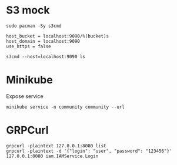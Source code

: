 # S3 mock

```
sudo pacman -Sy s3cmd
```

```~/.s3cfg
host_bucket = localhost:9090/%(bucket)s
host_domain = localhost:9090
use_https = false
```

```
s3cmd --host=localhost:9090 ls
```

# Minikube

Expose service
```
minikube service -n community community --url
```

# GRPCurl

```
grpcurl -plaintext 127.0.0.1:8080 list
grpcurl -plaintext -d '{"login": "user", "password": "123456"}' 127.0.0.1:8080 iam.IAMService.Login
```
